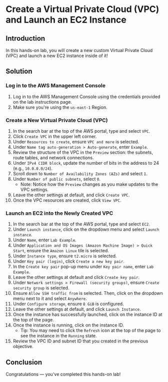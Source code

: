 # Create a Virtual Private Cloud (VPC) and Launch an EC2 Instance

## Introduction

In this hands-on lab, you will create a new custom Virtual Private Cloud (VPC) and launch a new EC2 instance inside of it!

## Solution

### Log in to the AWS Management Console

1. Log in to the AWS Management Console using the credentials provided on the lab instructions page. 
2. Make sure you're using the `us-east-1` Region.

### Create a New Virtual Private Cloud (VPC)

1. In the search bar at the top of the AWS portal, type and select `VPC`.
2. Click `Create VPC` in the upper left corner.
3. Under `Resources to create`, ensure `VPC and more` is selected.
4. Under `Name tag auto-generation > Auto-generate`, enter `Example`.
5. Review the structure of the VPC in the `Preview` section: the subnets, route tables, and network connections.
6. Under `IPv4 CIDR block`, update the number of bits in the address to 24 (e.g., `10.0.0.0/24`).
7. Scroll down to `Number of Availability Zones (AZs)` and select `1`.
8. Under `Number of public subnets`, select `0`.
   - Note: Notice how the `Preview` changes as you make updates to the VPC settings.
9. Leave the other settings at default, and click `Create VPC`.
10. Once the VPC resources are created, click `View VPC`.

### Launch an EC2 into the Newly Created VPC

1. In the search bar at the top of the AWS portal, type and select `EC2`.
2. Under `Launch instance`, click on the dropdown menu and select `Launch instance`.
3. Under `Name`, enter `Lab Example`.
4. Under `Application and OS Images (Amazon Machine Image) > Quick Start`, ensure the `Amazon Linux` tile is selected.
5. Under `Instance type`, ensure `t2.micro` is selected.
6. Under `Key pair (login)`, click `Create a new key pair`.
7. In the `Create key pair` pop-up menu under `Key pair name`, enter `Lab Example`.
8. Leave the other settings at default and click `Create key pair`.
9. Under `Network settings > Firewall (security groups)`, ensure `Create security group` is selected.
10. Ensure `Allow SSH traffic from` is selected. Then, click on the dropdown menu next to it and select `Anywhere`.
11. Under `Configure storage`, ensure `8 GiB` is configured.
12. Leave the other settings at default, and click `Launch Instance`.
13. Once the instance has successfully launched, click on the instance ID at the top of the page.
14. Once the instance is running, click on the instance ID.
    - Tip: You may need to click the `Refresh` icon at the top of the page to see the instance in the `Running` state.
15. Review the VPC ID and subnet ID that you created in the previous objective.

## Conclusion

Congratulations — you've completed this hands-on lab!